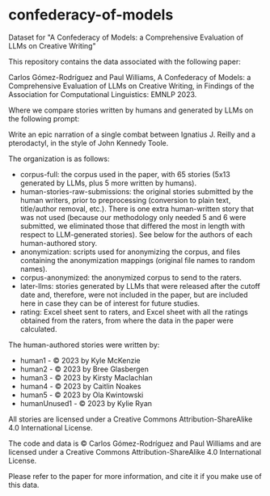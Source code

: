 # confederacy-of-models
Dataset for "A Confederacy of Models: a Comprehensive Evaluation of LLMs on Creative Writing"

This repository contains the data associated with the following paper:

Carlos Gómez-Rodríguez and Paul Williams,
A Confederacy of Models: a Comprehensive Evaluation of LLMs on Creative Writing,
in Findings of the Association for Computational Linguistics: EMNLP 2023.

Where we compare stories written by humans and generated by LLMs on the following prompt:

Write an epic narration of a single combat between Ignatius J. Reilly and a pterodactyl, in the style of John Kennedy Toole.

The organization is as follows:

- corpus-full: the corpus used in the paper, with 65 stories (5x13 generated by LLMs, plus 5 more written by humans).
- human-stories-raw-submissions: the original stories submitted by the human writers, prior to preprocessing (conversion to plain text, title/author removal, etc.). There is one extra human-written story that was not used (because our methodology only needed 5 and 6 were submitted, we eliminated those that differed the most in length with respect to LLM-generated stories). See below for the authors of each human-authored story.
- anonymization: scripts used for anonymizing the corpus, and files containing the anonymization mappings (original file names to random names).
- corpus-anonymized: the anonymized corpus to send to the raters.
- later-llms: stories generated by LLMs that were released after the cutoff date and, therefore, were not included in the paper, but are included here in case they can be of interest for future studies.
- rating: Excel sheet sent to raters, and Excel sheet with all the ratings obtained from the raters, from where the data in the paper were calculated.

The human-authored stories were written by:

- human1 - © 2023 by Kyle McKenzie
- human2 - © 2023 by Bree Glasbergen
- human3 - © 2023 by Kirsty Maclachlan
- human4 - © 2023 by Caitlin Noakes
- human5 - © 2023 by Ola Kwintowski
- humanUnused1 - © 2023 by Kylie Ryan

All stories are licensed under a Creative Commons Attribution-ShareAlike 4.0 International License.

The code and data is © Carlos Gómez-Rodríguez and Paul Williams and are licensed under a Creative Commons Attribution-ShareAlike 4.0 International License.

Please refer to the paper for more information, and cite it if you make use of this data.
